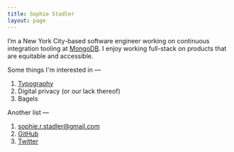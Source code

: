```yaml
---
title: Sophie Stadler
layout: page
---
```


I’m a New York City-based software engineer working on continuous integration tooling at [MongoDB](https://mongodb.com). I enjoy working full-stack on products that are equitable and accessible.

Some things I'm interested in —

1. [Typography](https://github.com/sophstad/typelinks)
2. Digital privacy (or our lack thereof)
3. Bagels

Another list —

1. [sophie.r.stadler@gmail.com](mailto:sophie.r.stadler@gmail.com)
2. [GitHub](https://github.com/sophstad)
3. [Twitter](https://twitter.com/sophstad)
